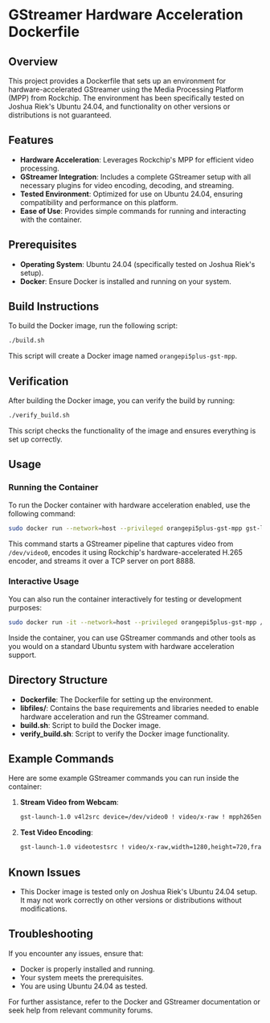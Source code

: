 # GStreamer Hardware Acceleration Dockerfile

## Overview

This project provides a Dockerfile that sets up an environment for hardware-accelerated GStreamer using the Media Processing Platform (MPP) from Rockchip. The environment has been specifically tested on Joshua Riek's Ubuntu 24.04, and functionality on other versions or distributions is not guaranteed.

## Features

- **Hardware Acceleration**: Leverages Rockchip's MPP for efficient video processing.
- **GStreamer Integration**: Includes a complete GStreamer setup with all necessary plugins for video encoding, decoding, and streaming.
- **Tested Environment**: Optimized for use on Ubuntu 24.04, ensuring compatibility and performance on this platform.
- **Ease of Use**: Provides simple commands for running and interacting with the container.

## Prerequisites

- **Operating System**: Ubuntu 24.04 (specifically tested on Joshua Riek's setup).
- **Docker**: Ensure Docker is installed and running on your system.

## Build Instructions

To build the Docker image, run the following script:

```bash
./build.sh
```

This script will create a Docker image named `orangepi5plus-gst-mpp`.

## Verification

After building the Docker image, you can verify the build by running:

```bash
./verify_build.sh
```

This script checks the functionality of the image and ensures everything is set up correctly.

## Usage

### Running the Container

To run the Docker container with hardware acceleration enabled, use the following command:

```bash
sudo docker run --network=host --privileged orangepi5plus-gst-mpp gst-launch-1.0 v4l2src device=/dev/video0 ! video/x-raw ! mpph265enc ! h265parse ! matroskamux ! tcpserversink host=0.0.0.0 port=8888
```

This command starts a GStreamer pipeline that captures video from `/dev/video0`, encodes it using Rockchip's hardware-accelerated H.265 encoder, and streams it over a TCP server on port 8888.

### Interactive Usage

You can also run the container interactively for testing or development purposes:

```bash
sudo docker run -it --network=host --privileged orangepi5plus-gst-mpp /bin/bash
```

Inside the container, you can use GStreamer commands and other tools as you would on a standard Ubuntu system with hardware acceleration support.

## Directory Structure

- **Dockerfile**: The Dockerfile for setting up the environment.
- **libfiles/**: Contains the base requirements and libraries needed to enable hardware acceleration and run the GStreamer command.
- **build.sh**: Script to build the Docker image.
- **verify_build.sh**: Script to verify the Docker image functionality.

## Example Commands

Here are some example GStreamer commands you can run inside the container:

1. **Stream Video from Webcam**:
    ```bash
    gst-launch-1.0 v4l2src device=/dev/video0 ! video/x-raw ! mpph265enc ! h265parse ! matroskamux ! tcpserversink host=0.0.0.0 port=8888
    ```

2. **Test Video Encoding**:
    ```bash
    gst-launch-1.0 videotestsrc ! video/x-raw,width=1280,height=720,framerate=30/1 ! mpph265enc ! h265parse ! matroskamux ! filesink location=test_video.mkv
    ```

## Known Issues

- This Docker image is tested only on Joshua Riek's Ubuntu 24.04 setup. It may not work correctly on other versions or distributions without modifications.

## Troubleshooting

If you encounter any issues, ensure that:
- Docker is properly installed and running.
- Your system meets the prerequisites.
- You are using Ubuntu 24.04 as tested.

For further assistance, refer to the Docker and GStreamer documentation or seek help from relevant community forums.
